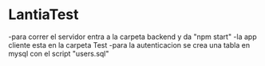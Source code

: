 # LantiaTest
-para correr el servidor entra a la carpeta backend y da "npm start"
-la app cliente esta en la carpeta Test
-para la autenticacion se crea una tabla en mysql con el script "users.sql"

